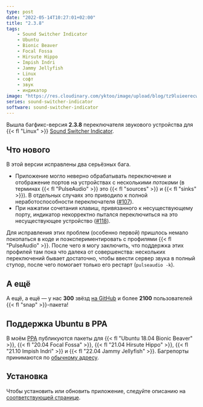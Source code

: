 ```yaml
---
type: post
date: "2022-05-14T10:27:01+02:00"
title: "2.3.8"
tags:
    - Sound Switcher Indicator
    - Ubuntu
    - Bionic Beaver
    - Focal Fossa
    - Hirsute Hippo
    - Impish Indri
    - Jammy Jellyfish
    - Linux
    - софт
    - звук
    - индикатор
image: "https://res.cloudinary.com/yktoo/image/upload/blog/tz9luieerecw7gkumsoi.png"
series: sound-switcher-indicator
software: sound-switcher-indicator
---
```


Вышла багфикс-версия **2.3.8** переключателя звукового устройства для {{< fl "Linux" >}} [Sound Switcher Indicator](/software/sound-switcher-indicator).

## Что нового

В этой версии исправлены два серьёзных бага.

<!--more-->

* Приложение могло неверно обрабатывать переключение и отображение портов на устройствах с несколькими *потоками* (в терминах {{< fl "PulseAudio" >}} это {{< fl "sources" >}} и {{< fl "sinks" >}}). В отдельных случаях это приводило к полной неработоспособности переключателя ([#107](https://github.com/yktoo/indicator-sound-switcher/issues/107)).
* При нажатии сочетания клавиш, привязанного к несуществующему порту, индикатор некорректно пытался переключиться на это несуществующее устройство ([#118](https://github.com/yktoo/indicator-sound-switcher/issues/118)).

Для исправления этих проблем (особенно первой) пришлось немало покопаться в коде и поэкспериментировать с профилями {{< fl "PulseAudio" >}}. После чего я могу заключить, что поддержка этих профилей там пока что далека от совершенства: нескольких переключений бывает достаточно, чтобы ввести сервер звука в полный ступор, после чего помогает только его рестарт (`pulseaudio -k`).

## А ещё

А ещё, а ещё — у нас **300** звёзд [на GitHub](https://github.com/yktoo/indicator-sound-switcher) и более **2100** пользователей {{< fl "snap" >}}-пакета!

## Поддержка Ubuntu в PPA

В моём [PPA](https://launchpad.net/~yktooo/+archive/ubuntu/ppa) публикуются пакеты для {{< fl "Ubuntu 18.04 Bionic Beaver" >}}, {{< fl "20.04 Focal Fossa" >}}, {{< fl "21.04 Hirsute Hippo" >}}, {{< fl "21.10 Impish Indri" >}} и {{< fl "22.04 Jammy Jellyfish" >}}. Багрепорты принимаются по [обычному адресу](https://github.com/yktoo/indicator-sound-switcher/issues/).

## Установка

Чтобы установить или обновить приложение, следуйте описанию на [соответствующей странице](/software/sound-switcher-indicator#установка).
